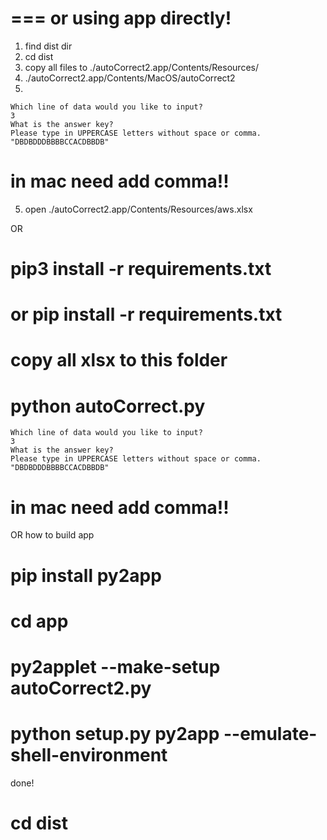 

=== 
or using app directly!
===

1. find dist dir
2. cd dist
3. copy all files to ./autoCorrect2.app/Contents/Resources/
4. ./autoCorrect2.app/Contents/MacOS/autoCorrect2
5. 
   
```
Which line of data would you like to input?
3
What is the answer key?
Please type in UPPERCASE letters without space or comma.
"DBDBDDDBBBBCCACDBBDB"
```
# in mac need add comma!!

5. open ./autoCorrect2.app/Contents/Resources/aws.xlsx



OR 

# pip3 install -r requirements.txt
# or pip install -r requirements.txt
# copy all xlsx to this folder
# python autoCorrect.py

```
Which line of data would you like to input?
3
What is the answer key?
Please type in UPPERCASE letters without space or comma.
"DBDBDDDBBBBCCACDBBDB"
```
# in mac need add comma!!

OR how to build app 
# pip install py2app
# cd app 
# py2applet --make-setup autoCorrect2.py 
# python setup.py py2app --emulate-shell-environment

done!

# cd dist 

